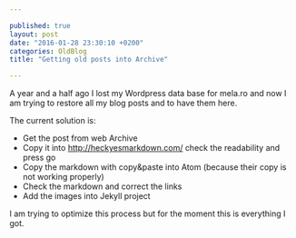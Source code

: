 ```yaml
---

published: true
layout: post
date: "2016-01-28 23:30:10 +0200"
categories: OldBlog
title: "Getting old posts into Archive"

---
```


A year and a half ago I lost my Wordpress data base for mela.ro and now I am trying to restore all my blog posts and to have them here.

The current solution is:

* Get the post from web Archive
* Copy it into http://heckyesmarkdown.com/ check the readability and press go
* Copy the markdown with copy&paste into Atom (because their copy is not working properly)
* Check the markdown and correct the links
* Add the images into Jekyll project

I am trying to optimize this process but for the moment this is everything I got.
